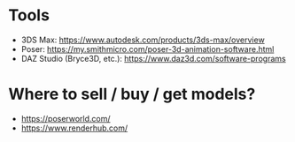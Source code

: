 # Tools
- 3DS Max: https://www.autodesk.com/products/3ds-max/overview
- Poser: https://my.smithmicro.com/poser-3d-animation-software.html
- DAZ Studio (Bryce3D, etc.): https://www.daz3d.com/software-programs

# Where to sell / buy / get models?
- https://poserworld.com/
- https://www.renderhub.com/
